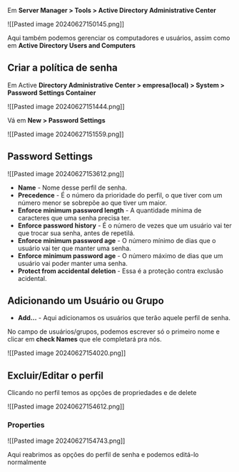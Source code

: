 Em **Server Manager > Tools > Active Directory Administrative Center**

![[Pasted image 20240627150145.png]]

Aqui também podemos gerenciar os computadores e usuários, assim como em **Active Directory Users and Computers**

## Criar a política de senha

Em Active **Directory Administrative Center > empresa(local) > System > Password Settings Container**

![[Pasted image 20240627151444.png]]

Vá em **New > Password Settings**

![[Pasted image 20240627151559.png]]

## Password Settings

![[Pasted image 20240627153612.png]]

- **Name** - Nome desse perfil de senha.
- **Precedence** - É o número da prioridade do perfil, o que tiver com um número menor se sobrepõe ao que tiver um maior.
- **Enforce minimum password length** - A quantidade mínima de caracteres que uma senha precisa ter.
- **Enforce password history** - É o número de vezes que um usuário vai ter que trocar sua senha, antes de repetilá.
- **Enforce minimum password age** - O número mínimo de dias que o usuário vai ter que manter uma senha.
- **Enforce minimum password age** - O número máximo de dias que um usuário vai poder manter uma senha.
- **Protect from accidental deletion** - Essa é a proteção contra exclusão acidental.

## Adicionando um Usuário ou Grupo

- **Add...** - Aqui adicionamos os usuários que terão aquele perfil de senha.

No campo de usuários/grupos, podemos escrever só o primeiro nome e clicar em **check Names** que ele completará pra nós.

![[Pasted image 20240627154020.png]]

## Excluir/Editar o perfil

Clicando no perfil temos as opções de propriedades e de delete

![[Pasted image 20240627154612.png]]

### Properties

![[Pasted image 20240627154743.png]]

Aqui reabrimos as opções do perfil de senha e podemos editá-lo normalmente


























































